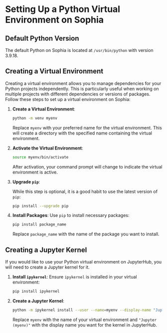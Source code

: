 # Setting Up a Python Virtual Environment on Sophia

## Default Python Version
The default Python on Sophia is located at `/usr/bin/python` with version 3.9.18.

## Creating a Virtual Environment
Creating a virtual environment allows you to manage dependencies for your Python projects independently. 
This is particularly useful when working on multiple projects with different dependencies or versions of packages. 
Follow these steps to set up a virtual environment on Sophia:

1. **Create a Virtual Environment**:
    ```bash
    python -m venv myenv
    ```
    Replace `myenv` with your preferred name for the virtual environment. 
    This will create a directory with the specified name containing the virtual environment.

2. **Activate the Virtual Environment**:
    ```bash
    source myenv/bin/activate
    ```
    After activation, your command prompt will change to indicate the virtual environment is active.

3. **Upgrade `pip`**:
    
    While this step is optional, it is a good habit to use the latest version of `pip`:
    ```bash
    pip install --upgrade pip
    ```

4. **Install Packages**:
    Use `pip` to install necessary packages:
    ```bash
    pip install package_name
    ```
    Replace `package_name` with the name of the package you want to install.

## Creating a Jupyter Kernel

If you would like to use your Python virtual environment on JupyterHub, you will need to create a Jupyter kernel for it.

1. **Install `ipykernel`**:
    Ensure `ipykernel` is installed in your virtual environment:
    ```bash
    pip install ipykernel
    ```

2. **Create a Jupyter Kernel**:
    ```bash
    python -m ipykernel install --user --name=myenv --display-name "Jupyter (myenv)"
    ```
    Replace `myenv` with the name of your virtual environment and `"Jupyter (myenv)"` with the display name you want for the kernel in JupyterHub.